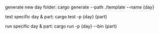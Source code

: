 generate new day folder:
    cargo generate --path ./template --name {day}

test specific day & part:
    cargo test -p {day} {part}

run specific day & part:
    cargo run -p {day} --bin {part}